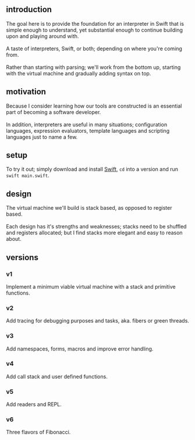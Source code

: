## introduction
The goal here is to provide the foundation for an interpreter in Swift that is simple enough to understand,
yet substantial enough to continue building upon and playing around with.<br/>
<br/>
A taste of interpreters, Swift, or both; depending on where you're coming from.<br/>
<br/>
Rather than starting with parsing; we'll work from the bottom up, starting with the virtual machine and gradually adding syntax on top.

## motivation
Because I consider learning how our tools are constructed is an essential part of becoming a software developer.<br/>
<br/>
In addition, interpreters are useful in many situations; configuration languages, expression evaluators, template languages and scripting languages just to name a few.

## setup
To try it out; simply download and install [Swift](https://www.swift.org/download/), `cd` into a version and run `swift main.swift`.

## design
The virtual machine we'll build is stack based, as opposed to register based.<br/>
<br/>
Each design has it's strengths and weaknesses; stacks need to be shuffled and registers allocated; but I find stacks more elegant and easy to reason about.

## versions

### v1
Implement a minimum viable virtual machine with a stack and primitive functions.

### v2
Add tracing for debugging purposes and tasks, aka. fibers or green threads.

### v3
Add namespaces, forms, macros and improve error handling.

### v4
Add call stack and user defined functions.

### v5
Add readers and REPL.

### v6
Three flavors of Fibonacci.